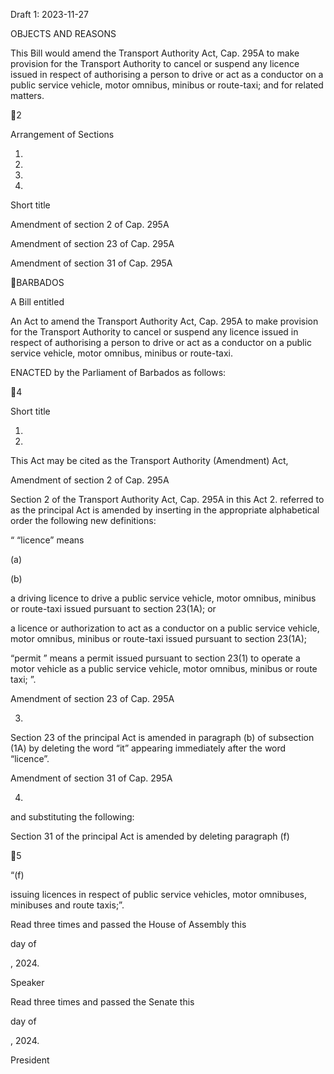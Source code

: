 Draft 1: 2023-11-27

OBJECTS AND REASONS

This  Bill  would  amend  the  Transport  Authority  Act,  Cap.  295A  to  make
provision for the Transport Authority to cancel or suspend any licence issued in
respect of authorising a person to drive or act as a conductor on a public service
vehicle, motor omnibus, minibus or route-taxi; and for related matters.

2

Arrangement of Sections

1.

2.

3.

4.

Short title

Amendment of section 2 of Cap. 295A

Amendment of section 23 of Cap. 295A

Amendment of section 31 of Cap. 295A

BARBADOS

A Bill entitled

An Act to amend the Transport Authority Act, Cap. 295A to make provision
for the Transport Authority to cancel or suspend any licence issued in respect
of authorising a person to drive or act as a conductor on a public service vehicle,
motor omnibus, minibus or route-taxi.

ENACTED by the Parliament of Barbados as follows:

4

Short title

1.
2024.

This Act may be cited as the Transport Authority (Amendment) Act,

Amendment of section 2 of Cap. 295A

Section  2  of  the  Transport  Authority  Act,  Cap.  295A  in  this  Act
2.
referred  to  as  the  principal  Act  is  amended  by  inserting  in  the  appropriate
alphabetical order the following new definitions:

“ “licence” means

(a)

(b)

a  driving  licence  to  drive  a  public  service  vehicle,  motor
omnibus,  minibus  or  route-taxi  issued  pursuant  to  section
23(1A); or

a licence or authorization to act as a conductor on a public
service vehicle, motor omnibus, minibus or route-taxi issued
pursuant to section 23(1A);

“permit ” means a permit issued pursuant to section 23(1) to operate a
motor vehicle as a public service vehicle, motor omnibus, minibus
or route taxi; ”.

Amendment of section 23 of Cap. 295A

3.
Section  23  of  the  principal  Act  is  amended  in  paragraph  (b)  of
subsection (1A) by deleting the word “it” appearing immediately after the word
“licence”.

Amendment of section 31 of Cap. 295A

4.
and substituting the following:

Section 31 of the principal Act is amended by deleting paragraph (f)

5

“(f)

issuing licences in respect of public service vehicles, motor
omnibuses, minibuses and route taxis;”.

Read three times and passed the House of Assembly this

day of

, 2024.

Speaker

Read three times and passed the Senate this

day of

, 2024.

President

